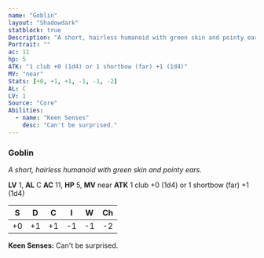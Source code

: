 ```yaml
---
name: "Goblin"
layout: "Shadowdark"
statblock: true
Description: "A short, hairless humanoid with green skin and pointy ears."
Portrait: ""
ac: 11
hp: 5
ATK: "1 club +0 (1d4) or 1 shortbow (far) +1 (1d4)"
MV: "near"
Stats: [+0, +1, +1, -1, -1, -2]
AL: C
LV: 1
Source: "Core"
Abilities:
  - name: "Keen Senses"
    desc: "Can't be surprised."
---
```


### Goblin

_A short, hairless humanoid with green skin and pointy ears._

**LV** 1, **AL** C
**AC** 11, **HP** 5, **MV** near
**ATK** 1 club +0 (1d4) or 1 shortbow (far) +1 (1d4)

|  S  |  D  |  C  |  I  |  W  |  Ch  |
|:---:|:---:|:---:|:---:|:---:|:----:|
| +0 | +1 | +1 | -1 | -1 | -2 |

**Keen Senses:** Can't be surprised.

